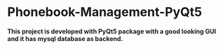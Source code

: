 # Phonebook-Management-PyQt5
<b>This project is developed with PyQt5 package with a good looking GUI and it has mysql database as backend.</b>
